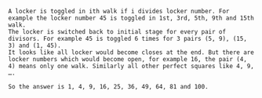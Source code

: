     A locker is toggled in ith walk if i divides locker number. For example the locker number 45 is toggled in 1st, 3rd, 5th, 9th and 15th walk.
    The locker is switched back to initial stage for every pair of divisors. For example 45 is toggled 6 times for 3 pairs (5, 9), (15, 3) and (1, 45).
    It looks like all locker would become closes at the end. But there are locker numbers which would become open, for example 16, the pair (4, 4) means only one walk. Similarly all other perfect squares like 4, 9, ….
    
    So the answer is 1, 4, 9, 16, 25, 36, 49, 64, 81 and 100.